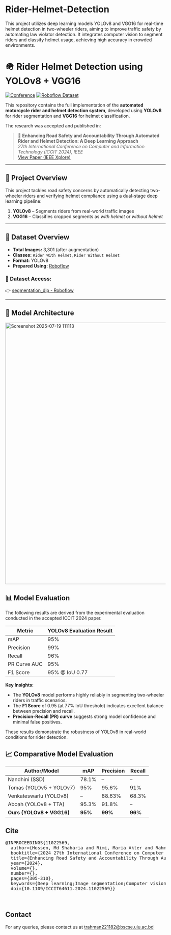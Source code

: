 # Rider-Helmet-Detection
This project utilizes deep learning models YOLOv8 and VGG16 for real-time helmet detection in two-wheeler riders, aiming to improve traffic safety by automating law violator detection. It integrates computer vision to segment riders and classify helmet usage, achieving high accuracy in crowded environments.
# 🪖 Rider Helmet Detection using YOLOv8 + VGG16

[![Conference](https://img.shields.io/badge/Accepted%20Paper-ICCIT%202024-blue)]([https://ieeexplore.ieee.org/](https://ieeexplore.ieee.org/document/11022569))
[![Roboflow Dataset](https://img.shields.io/badge/Dataset-Roboflow-green)]([https://universe.roboflow.com/dip-project-8u3bl/segmentation_dip](https://app.roboflow.com/rider-and-helmet-instance-segmentation-and-detection))

This repository contains the full implementation of the **automated motorcycle rider and helmet detection system**, developed using **YOLOv8** for rider segmentation and **VGG16** for helmet classification.

The research was accepted and published in:

> 📄 **Enhancing Road Safety and Accountability Through Automated Rider and Helmet Detection: A Deep Learning Approach**  
> *27th International Conference on Computer and Information Technology (ICCIT 2024), IEEE*  
> [View Paper (IEEE Xplore)](https://ieeexplore.ieee.org/document/11022569) 

---

## 📌 Project Overview

This project tackles road safety concerns by automatically detecting two-wheeler riders and verifying helmet compliance using a dual-stage deep learning pipeline:

1. **YOLOv8** – Segments riders from real-world traffic images  
2. **VGG16** – Classifies cropped segments as *with helmet* or *without helmet*

---

## 📁 Dataset Overview

- **Total Images:** 3,301 (after augmentation)
- **Classes:** `Rider With Helmet`, `Rider Without Helmet`
- **Format:** YOLOv8
- **Prepared Using:** [Roboflow](https://roboflow.com)

### 🔗 Dataset Access:
👉 [segmentation_dip - Roboflow]([https://universe.roboflow.com/dip-project-8u3bl/segmentation_dip](https://app.roboflow.com/rider-and-helmet-instance-segmentation-and-detection))

---

## 🧠 Model Architecture
<img width="644" height="821" alt="Screenshot 2025-07-19 111113" src="https://github.com/user-attachments/assets/67b78607-7f98-45af-9ca1-2b7e4aba90b1" />

## 📊 Model Evaluation
The following results are derived from the experimental evaluation conducted in the accepted ICCIT 2024 paper.

| Metric         | YOLOv8 Evaluation Result |
|----------------|---------------------------|
| mAP            | 95%                       |
| Precision      | 99%                       |
| Recall         | 96%                       |
| PR Curve AUC   | 95%                       |
| F1 Score       | 95% @ IoU 0.77            |

**Key Insights:**
- The **YOLOv8** model performs highly reliably in segmenting two-wheeler riders in traffic scenarios.
- The **F1 Score** of 0.95 (at 77% IoU threshold) indicates excellent balance between precision and recall.
- **Precision-Recall (PR) curve** suggests strong model confidence and minimal false positives.

These results demonstrate the robustness of YOLOv8 in real-world conditions for rider detection.
## 📈 Comparative Model Evaluation

| Author/Model                 | mAP  | Precision | Recall |
|-----------------------------|------|-----------|--------|
| Nandhini (SSD)              | 78.1%| –         | –      |
| Tomas (YOLOv5 + YOLOv7)     | 95%  | 95.6%     | 91%    |
| Venkateswarlu (YOLOv8)      | –    | 88.63%    | 68.3%  |
| Aboah (YOLOv8 + TTA)        | 95.3%| 91.8%     | –      |
| **Ours (YOLOv8 + VGG16)**   | **95%** | **99%** | **96%** |

## Cite
<pre>
@INPROCEEDINGS{11022569,
  author={Hossen, Md Shaharia and Rimi, Maria Akter and Rahman, Tarek and Saad, Sakib Mahmood and Rahman, Raiyan},
  booktitle={2024 27th International Conference on Computer and Information Technology (ICCIT)}, 
  title={Enhancing Road Safety and Accountability Through Automated Rider and Helmet Detection: A Deep Learning Approach}, 
  year={2024},
  volume={},
  number={},
  pages={305-310},
  keywords={Deep learning;Image segmentation;Computer vision;Head;Road accidents;Pipelines;Mortality;Real-time systems;Road safety;Safety;YOLOv8;VGG16;CNN;Helmet detection;Computer Vision;Image Processing;Deep Learning;Reducing Misclassification;Traffic management},
  doi={10.1109/ICCIT64611.2024.11022569}}


</pre>

## Contact
For any queries, please contact us at trahman221182@bscse.uiu.ac.bd

